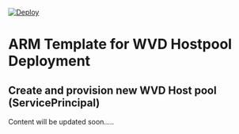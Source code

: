 [![Deploy](http://azuredeploy.net/deploybutton.png)](https://portal.azure.com/#create/Microsoft.Template/uri/https%3A%2F%2Fraw.githubusercontent.com%2FAzure%2FRDS-Templates%2Fstaging%2Frdmi-peopletech%2FCreate%20and%20provision%20new%20WVD%20Hostpool(serviceprincipal)%2FmainTemplate.json)



# ARM Template for WVD Hostpool Deployment

## Create and provision new WVD Host pool (ServicePrincipal)

Content will be updated soon.....
